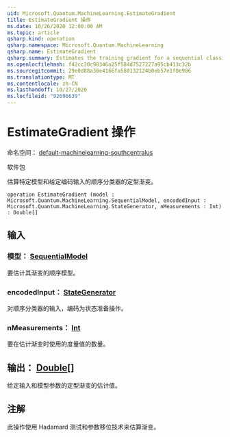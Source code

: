 ```yaml
---
uid: Microsoft.Quantum.MachineLearning.EstimateGradient
title: EstimateGradient 操作
ms.date: 10/26/2020 12:00:00 AM
ms.topic: article
qsharp.kind: operation
qsharp.namespace: Microsoft.Quantum.MachineLearning
qsharp.name: EstimateGradient
qsharp.summary: Estimates the training gradient for a sequential classifier at a particular model and for a given encoded input.
ms.openlocfilehash: f42cc30c98346a25f584d7527227a95cb413c32b
ms.sourcegitcommit: 29e0d88a30e4166fa580132124b0eb57e1f0e986
ms.translationtype: MT
ms.contentlocale: zh-CN
ms.lasthandoff: 10/27/2020
ms.locfileid: "92696639"
---
```

# <a name="estimategradient-operation"></a>EstimateGradient 操作

命名空间： [default-machinelearning-southcentralus](xref:Microsoft.Quantum.MachineLearning)

软件包 [](https://nuget.org/packages/)


估算特定模型和给定编码输入的顺序分类器的定型渐变。

```qsharp
operation EstimateGradient (model : Microsoft.Quantum.MachineLearning.SequentialModel, encodedInput : Microsoft.Quantum.MachineLearning.StateGenerator, nMeasurements : Int) : Double[]
```


## <a name="input"></a>输入

### <a name="model--sequentialmodel"></a>模型： [SequentialModel](xref:Microsoft.Quantum.MachineLearning.SequentialModel)

要估计其渐变的顺序模型。


### <a name="encodedinput--stategenerator"></a>encodedInput： [StateGenerator](xref:Microsoft.Quantum.MachineLearning.StateGenerator)

对顺序分类器的输入，编码为状态准备操作。


### <a name="nmeasurements--int"></a>nMeasurements： [Int](xref:microsoft.quantum.lang-ref.int)

要在估计渐变时使用的度量值的数量。



## <a name="output--double"></a>输出： [Double](xref:microsoft.quantum.lang-ref.double)[]

给定输入和模型参数的定型渐变的估计值。

## <a name="remarks"></a>注解

此操作使用 Hadamard 测试和参数移位技术来估算渐变。